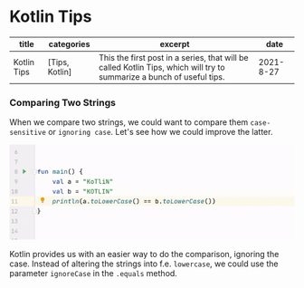 # Kotlin Tips

| title | categories | excerpt | date |
| --- | --- | --- | --- |
| Kotlin Tips | [Tips, Kotlin] | This the first post in a series, that will be called Kotlin Tips, which will try to summarize a bunch of useful tips. | 2021-8-27 |

### **Comparing Two Strings**

When we compare two strings, we could want to compare them `case-sensitive` or `ignoring case`. Let's see how we could improve the latter.

![comparing_two_strings.gif](Kotlin%20Tips%2009e42593ef874e069b30cfaf4e0cafc0/comparing_two_strings.gif)

Kotlin provides us with an easier way to do the comparison, ignoring the case. Instead of altering the strings into f.e. `lowercase`, we could use the parameter `ignoreCase` in the `.equals` method.